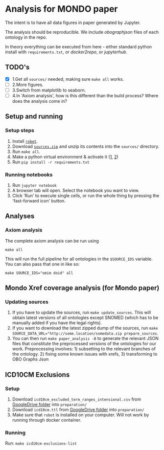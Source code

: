 # Analysis for MONDO paper
The intent is to have all data figures in paper generated by Jupyter.

The analysis should be reproducible. We include _obographjson_ files of each 
ontology in the repo.

In theory everything can be executed from here - either standard python install 
with `requirements.txt`, or _docker2repo_, or _jupyterhub_.

## TODO's
- [x] 1.Get all `sources/` needed, making sure `make all` works.
- [ ] 2.More figures.
- [ ] 3.Switch from matplotlib to seaborn.
- [ ] 4.In 'Axiom analysis', how is this different than the build process? 
  Where does the analysis come in?

## Setup and running
### Setup steps
1. Install [`robot`](http://robot.obolibrary.org/).
2. Download [`sources.zip`](https://drive.google.com/drive/folders/17o8gvQlL8aU1fOoQP3DWayqsHQET85pp) and unzip its contents into the `sources/` directory.
3. Run `make all`.
4. Make a python virtual environment & activate it 
   ([1](https://realpython.com/lessons/creating-virtual-environment/), 
   [2](https://towardsdatascience.com/virtual-environments-for-absolute-beginners-what-is-it-and-how-to-create-one-examples-a48da8982d4b))
5. Run `pip install -r requirements.txt`

### Running notebooks
1. Run `jupyter notebook`
2. A browser tab will open. Select the notebook you want to view.
3. Click 'Run' to execute single cells, or run the whole thing by pressing the 
   'fast-forward icon' button.

## Analyses
### Axiom analysis
The complete axiom analysis can be run using

```
make all
``` 

This will run the full pipeline for all ontologies in the `$SOURCE_IDS` variable. 
You can also pass that one in like so:

```
make SOURCE_IDS="omim doid" all
```

## Mondo Xref coverage analysis (for Mondo paper) 
### Updating sources
1. If you have to update the sources, run `make update_sources`. This will obtain latest versions of all ontologies except SNOMED (which has to be manually added if you have the legal rights).
2. If you want to download the latest zipped dump of the sources, run `make SOURCE_DATA_URL="http://some.location/somedata.zip prepare_sources`.
3. You can then run `make paper_analysis -B` to generate the relevant JSON files that constitute the preprocessed _versions_ of the ontologies for our work. Preprocessing involves: 1) subsetting to the relevant branches of the ontology. 2) fixing some known issues with xrefs, 3) transforming to OBO Graphs Json

## ICD10CM Exclusions
### Setup
1. Download `icd10cm_excluded_term_ranges_intensional.csv` from [GoogleDrive folder](https://drive.google.com/drive/folders/18L5UHVSspPqOyu2k5wg2GDXgsJE2Dy3i) into `preparation/`
2. Download `icd10cm.ttl` from [GoogleDrive folder](https://drive.google.com/drive/folders/18L5UHVSspPqOyu2k5wg2GDXgsJE2Dy3i) into `preparation/`
3. Make sure that `robot` is installed on your computer. Will not work by running through docker container. 
### Running
Run: `make icd10cm-exclusions-list`
